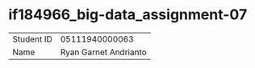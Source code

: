 # if184966_big-data_assignment-07

<table>
  <tr>
    <td>Student ID</td>
    <td>05111940000063</td>
  </td>
  <tr>
    <td>Name</td>
    <td>Ryan Garnet Andrianto</td>
  </tr>
</table>
